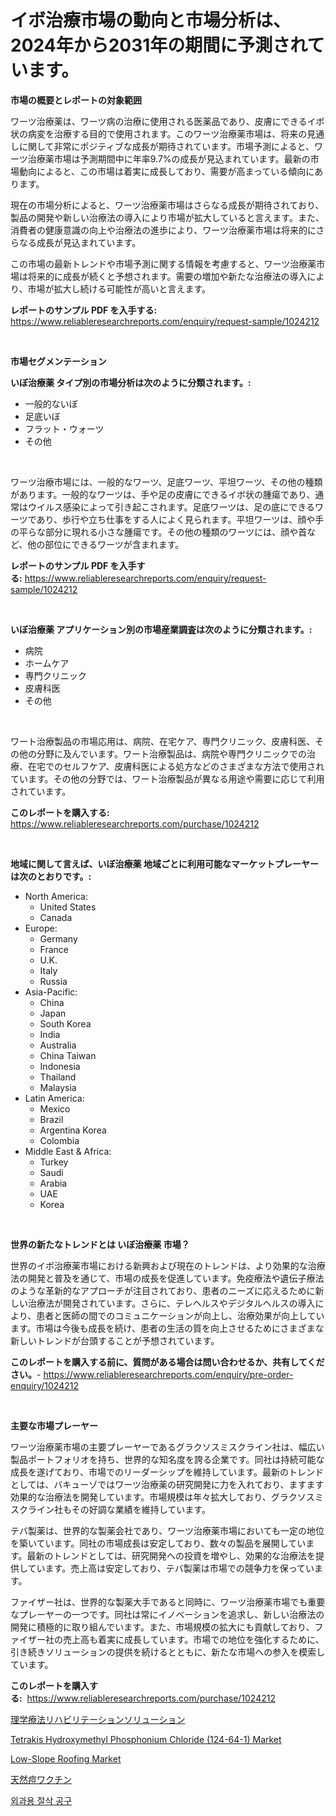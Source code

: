 <p><h1>イボ治療市場の動向と市場分析は、2024年から2031年の期間に予測されています。</h1></p><p><strong>市場の概要とレポートの対象範囲</strong></p>
<p><p>ワーツ治療薬は、ワーツ病の治療に使用される医薬品であり、皮膚にできるイボ状の病変を治療する目的で使用されます。このワーツ治療薬市場は、将来の見通しに関して非常にポジティブな成長が期待されています。市場予測によると、ワーツ治療薬市場は予測期間中に年率9.7%の成長が見込まれています。最新の市場動向によると、この市場は着実に成長しており、需要が高まっている傾向にあります。</p><p>現在の市場分析によると、ワーツ治療薬市場はさらなる成長が期待されており、製品の開発や新しい治療法の導入により市場が拡大していると言えます。また、消費者の健康意識の向上や治療法の進歩により、ワーツ治療薬市場は将来的にさらなる成長が見込まれています。</p><p>この市場の最新トレンドや市場予測に関する情報を考慮すると、ワーツ治療薬市場は将来的に成長が続くと予想されます。需要の増加や新たな治療法の導入により、市場が拡大し続ける可能性が高いと言えます。</p></p>
<p><strong>レポートのサンプル PDF を入手する:</strong> <a href="https://www.reliableresearchreports.com/enquiry/request-sample/1024212">https://www.reliableresearchreports.com/enquiry/request-sample/1024212</a></p>
<p>&nbsp;</p>
<p><strong>市場セグメンテーション</strong></p>
<p><strong>いぼ治療薬 タイプ別の市場分析は次のように分類されます。:</strong></p>
<p><ul><li>一般的ないぼ</li><li>足底いぼ</li><li>フラット・ウォーツ</li><li>その他</li></ul></p>
<p>&nbsp;</p>
<p><p>ワーツ治療市場には、一般的なワーツ、足底ワーツ、平坦ワーツ、その他の種類があります。一般的なワーツは、手や足の皮膚にできるイボ状の腫瘍であり、通常はウイルス感染によって引き起こされます。足底ワーツは、足の底にできるワーツであり、歩行や立ち仕事をする人によく見られます。平坦ワーツは、顔や手の平らな部分に現れる小さな腫瘍です。その他の種類のワーツには、顔や首など、他の部位にできるワーツが含まれます。</p></p>
<p><strong>レポートのサンプル PDF を入手する:</strong>&nbsp;<a href="https://www.reliableresearchreports.com/enquiry/request-sample/1024212">https://www.reliableresearchreports.com/enquiry/request-sample/1024212</a></p>
<p>&nbsp;</p>
<p><strong> いぼ治療薬 アプリケーション別の市場産業調査は次のように分類されます。:</strong></p>
<p><ul><li>病院</li><li>ホームケア</li><li>専門クリニック</li><li>皮膚科医</li><li>その他</li></ul></p>
<p>&nbsp;</p>
<p><p>ワート治療製品の市場応用は、病院、在宅ケア、専門クリニック、皮膚科医、その他の分野に及んでいます。ワート治療製品は、病院や専門クリニックでの治療、在宅でのセルフケア、皮膚科医による処方などのさまざまな方法で使用されています。その他の分野では、ワート治療製品が異なる用途や需要に応じて利用されています。</p></p>
<p><strong>このレポートを購入する:</strong>&nbsp; <a href="https://www.reliableresearchreports.com/purchase/1024212">https://www.reliableresearchreports.com/purchase/1024212</a></p>
<p>&nbsp;</p>
<p><strong>地域に関して言えば、いぼ治療薬 地域ごとに利用可能なマーケットプレーヤーは次のとおりです。:</strong></p>
<p><ul>
    <li>
        North America:
        <ul>
            <li>United States</li>
            <li>Canada</li>
        </ul>
    </li>
    <li>
        Europe:
        <ul>
            <li>Germany</li>
            <li>France</li>
            <li>U.K.</li>
            <li>Italy</li>
            <li>Russia</li>
        </ul>
    </li>
    <li>
        Asia-Pacific:
        <ul>
            <li>China</li>
            <li>Japan</li>
            <li>South Korea</li>
            <li>India</li>
            <li>Australia</li>
            <li>China Taiwan</li>
            <li>Indonesia</li>
            <li>Thailand</li>
            <li>Malaysia</li>
        </ul>
    </li>
    <li>
        Latin America:
        <ul>
            <li>Mexico</li>
            <li>Brazil</li>
            <li>Argentina Korea</li>
            <li>Colombia</li>
        </ul>
    </li>
    <li>
        Middle East & Africa:
        <ul>
            <li>Turkey</li>
            <li>Saudi</li>
            <li>Arabia</li>
            <li>UAE</li>
            <li>Korea</li>
        </ul>
    </li>
    </ul></p>
<p>&nbsp;</p>
<p><strong>世界の新たなトレンドとは いぼ治療薬 市場？</strong></p>
<p><p>世界のイボ治療薬市場における新興および現在のトレンドは、より効果的な治療法の開発と普及を通じて、市場の成長を促進しています。免疫療法や遺伝子療法のような革新的なアプローチが注目されており、患者のニーズに応えるために新しい治療法が開発されています。さらに、テレヘルスやデジタルヘルスの導入により、患者と医師の間でのコミュニケーションが向上し、治療効果が向上しています。市場は今後も成長を続け、患者の生活の質を向上させるためにさまざまな新しいトレンドが台頭することが予想されています。</p></p>
<p><strong>このレポートを購入する前に、質問がある場合は問い合わせるか、共有してください。</strong>- <a href="https://www.reliableresearchreports.com/enquiry/pre-order-enquiry/1024212">https://www.reliableresearchreports.com/enquiry/pre-order-enquiry/1024212</a></p>
<p>&nbsp;</p>
<p><strong>主要な市場プレーヤー</strong></p>
<p><p>ワーツ治療薬市場の主要プレーヤーであるグラクソスミスクライン社は、幅広い製品ポートフォリオを持ち、世界的な知名度を誇る企業です。同社は持続可能な成長を遂げており、市場でのリーダーシップを維持しています。最新のトレンドとしては、バキューゾではワーツ治療薬の研究開発に力を入れており、ますます効果的な治療法を開発しています。市場規模は年々拡大しており、グラクソスミスクライン社もその好調な業績を維持しています。</p><p>テバ製薬は、世界的な製薬会社であり、ワーツ治療薬市場においても一定の地位を築いています。同社の市場成長は安定しており、数々の製品を展開しています。最新のトレンドとしては、研究開発への投資を増やし、効果的な治療法を提供しています。売上高は安定しており、テバ製薬は市場での競争力を保っています。</p><p>ファイザー社は、世界的な製薬大手であると同時に、ワーツ治療薬市場でも重要なプレーヤーの一つです。同社は常にイノベーションを追求し、新しい治療法の開発に積極的に取り組んでいます。また、市場規模の拡大にも貢献しており、ファイザー社の売上高も着実に成長しています。市場での地位を強化するために、引き続きソリューションの提供を続けるとともに、新たな市場への参入を模索しています。</p></p>
<p><strong>このレポートを購入する:</strong>&nbsp;&nbsp;<a href="https://www.reliableresearchreports.com/purchase/1024212">https://www.reliableresearchreports.com/purchase/1024212</a></p>
<p><p><a href="https://github.com/sghwr779811674/Market-Research-Report-List-1/blob/main/49548241413.md">理学療法リハビリテーションソリューション</a></p><p><a href="https://github.com/lbird53714/Market-Research-Report-List-3/blob/main/tetrakis-hydroxymethyl-phosphonium-chloride-124-64-1-market.md">Tetrakis Hydroxymethyl Phosphonium Chloride (124-64-1) Market</a></p><p><a href="https://github.com/dringals/Market-Research-Report-List-3/blob/main/low-slope-roofing-market.md">Low-Slope Roofing Market</a></p><p><a href="https://medium.com/@tubbs463/%E7%A8%AE%E7%97%98%E3%83%AF%E3%82%AF%E3%83%81%E3%83%B3%E5%B8%82%E5%A0%B4%E3%83%AC%E3%83%9D%E3%83%BC%E3%83%88%E3%81%AF-%E3%81%93%E3%81%AE%E5%B8%82%E5%A0%B4%E3%81%AE%E6%9C%80%E6%96%B0%E3%81%AE%E3%83%88%E3%83%AC%E3%83%B3%E3%83%89%E3%82%84%E6%88%90%E9%95%B7%E3%81%AE%E6%A9%9F%E4%BC%9A%E3%82%92%E6%98%8E%E3%82%89%E3%81%8B%E3%81%AB%E3%81%97%E3%81%A6%E3%81%84%E3%81%BE%E3%81%99-6d01b85d07d2">天然痘ワクチン</a></p><p><a href="https://github.com/vdhdwjyp90142/Market-Research-Report-List-1/blob/main/86133911015.md">외과용 절삭 공구</a></p></p>